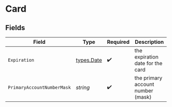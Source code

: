 # Card


## Fields

| Field                                | Type                                 | Required                             | Description                          |
| ------------------------------------ | ------------------------------------ | ------------------------------------ | ------------------------------------ |
| `Expiration`                         | [types.Date](../../../types/date.md) | :heavy_check_mark:                   | the expiration date for the card     |
| `PrimaryAccountNumberMask`           | *string*                             | :heavy_check_mark:                   | the primary account number (mask)    |